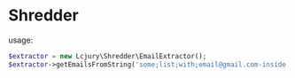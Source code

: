 # Shredder

usage:

```php
$extractor = new Lcjury\Shredder\EmailExtractor();
$extractor->getEmailsFromString('some;list;with;email@gmail.com-inside');
```
